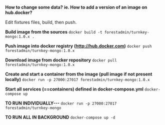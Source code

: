 **How to change some data?**
**ie. How to add a version of an image on hub.docker?**

Edit fixtures files, build, then push.

**Build image from the sources**
`docker build -t forestadmin/turnkey-mongo:1.0.x .`

**Push image into docker registry (http://hub.docker.com)**
`docker push forestadmin/turnkey-mongo:1.0.x`

**Download image from docker repository**
`docker pull forestadmin/turnkey-mongo:1.0.x`

**Create and start a container from the image (pull image if not present locally)**
`docker run -p 27000:27017 forestadmin/turnkey-mongo:1.0.x`

**Start all services (==containers) defined in docker-compose.yml**
`docker-compose up`

**TO RUN INDIVIDUALLY---**
`docker run -p 27000:27017 forestadmin/turnkey-mongo`

**TO RUN ALL IN BACKGROUND**
`docker-compose up -d`
